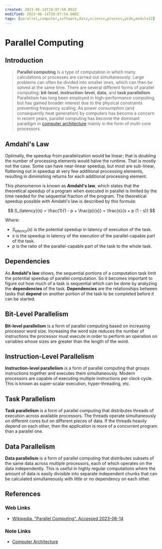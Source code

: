 ```yaml
---
created: 2023-06-14T19:07:50.003Z
modified: 2023-06-14T20:07:54.000Z
tags: [parallel,computer,software,data,science,process,pcde,module22]
---
```

# Parallel Computing

## Introduction

>**Parallel computing** is a type of computation in
>which many calculations or processes are carried out simultaneously.
>Large problems can often be divided into smaller ones,
>which can then be solved at the same time.
>There are several different forms of parallel computing:
>**bit-level**, **instruction-level**, **data**, and **task parallelism**.
>Parallelism has long been employed in high-performance computing,
>but has gained broader interest due to
>the physical constraints preventing frequency scaling.
>As power consumption (and consequently heat generation) by
>computers has become a concern in recent years,
>parallel computing has become the dominant paradigm in
>[computer architecture][-comp-arch] mainly in the form of multi-core processors.

## Amdahl's Law

Optimally,
the speedup from parallelization would be linear;
that is doubling the number of processing elements would halve the runtime.
That is mostly not the case.
Some can have near-linear speedup, but most are sub-linear,
flattening out in speedup at very few additional processing elements,
resulting in diminishing returns for each additional processing element.

This phenomenon is known as **Amdahl's law**,
which states that the theoretical speedup of a program when executed in
parallel is limited by the time needed for the sequential fraction of the program.
The theoretical speedup possible with Amdahl's law is described by this formula:

$$
S_{latency}(s) = \frac{1}{1 - p + \frac{p}{s}}
= \frac{s}{s + p (1 - s)}
$$

Where:

* $S_{latency}(s)$ is the potential speedup in latency of execution of the task.
* $s$ is the speedup in latency of the execution of
  the parallel-capable part of the task.
* $p$ is the ratio of the parallel-capable part of the task to
  the whole task.

## Dependencies

As **Amdahl's law** shows,
the sequential portions of a computation task limit the potential speedup of
parallel computation.
So it becomes important to figure out how much of a task is sequential which
can be done by analyzing the **dependencies** of the task.
**Dependencies** are the relationships between tasks that
**depend** on another portion of the task to be completed before
it can be started.

## Bit-Level Parallelism

**Bit-level parallelism** is a form of parallel computing based on
increasing processor word size.
Increasing the word size reduces the number of
instructions the processor must execute in order to perform an operation on
variables whose sizes are greater than the length of the word.

## Instruction-Level Parallelism

**Instruction-level parallelism** is a form of parallel computing that
groups instructions together and executes them simultaneously.
Modern processors are capable of
executing multiple instructions per clock cycle.
This is known as super-scalar execution, hyper-threading, etc.

## Task Parallelism

**Task parallelism** is a form of parallel computing that
distributes threads of execution across available processors.
The threads operate simultaneously on different cores but
on different pieces of data.
If the threads heavily depend on each other,
then the application is more of a concurrent program than a parallel one.

## Data Parallelism

**Data parallelism** is a form of parallel computing that
distributes subsets of the same data across multiple processors,
each of which operates on the data independently.
This is useful in highly regular computations where the amount of data
is easily divisible into separate independent chunks that
can be calculated simultaneously with little or no dependency on each other.

## References

### Web Links

* [Wikipedia. "Parallel Computing". Accessed 2023-06-14][wiki-parallel-compute]

<!-- Hidden References -->
[wiki-parallel-compute]: https://en.wikipedia.org/wiki/Parallel_computing "Wikipedia. 'Parallel Computing'. Accessed 2023-06-14"

### Note Links

* [Computer Architecture][-comp-arch]

<!-- Hidden References -->
[-comp-arch]: computer-architecture.md "Computer Architecture"
